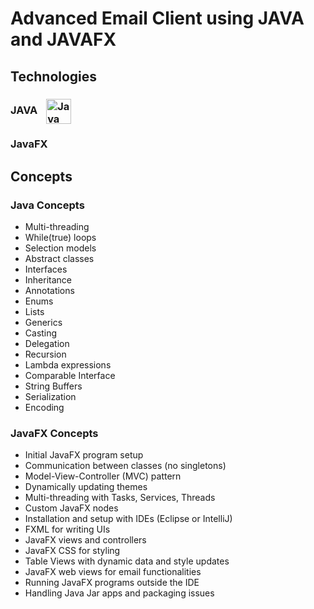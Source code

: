 # Advanced Email Client using JAVA and JAVAFX 

## Technologies

### JAVA <img src="https://brandslogos.com/wp-content/uploads/images/large/java-logo-1.png" alt="Java Logo" width="40" style="vertical-align: middle; margin-left: 10px;">
### JavaFX 


## Concepts

### Java Concepts
- Multi-threading
- While(true) loops
- Selection models
-  Abstract classes
- Interfaces
- Inheritance
- Annotations
- Enums
- Lists
- Generics
- Casting
- Delegation
- Recursion
- Lambda expressions
- Comparable Interface
- String Buffers
- Serialization
- Encoding

### JavaFX Concepts
- Initial JavaFX program setup
- Communication between classes (no singletons)
- Model-View-Controller (MVC) pattern
- Dynamically updating themes
- Multi-threading with Tasks, Services, Threads
- Custom JavaFX nodes
- Installation and setup with IDEs (Eclipse or IntelliJ)
- FXML for writing UIs
- JavaFX views and controllers
- JavaFX CSS for styling
- Table Views with dynamic data and style updates
- JavaFX web views for email functionalities
- Running JavaFX programs outside the IDE
- Handling Java Jar apps and packaging issues
